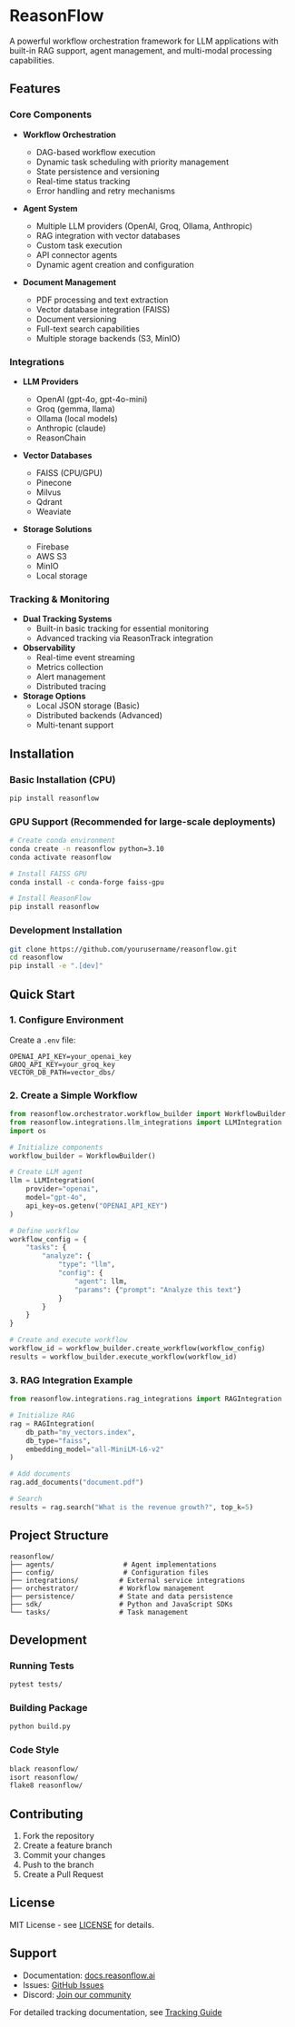 # ReasonFlow

A powerful workflow orchestration framework for LLM applications with built-in RAG support, agent management, and multi-modal processing capabilities.

## Features

### Core Components
- **Workflow Orchestration**
  - DAG-based workflow execution
  - Dynamic task scheduling with priority management
  - State persistence and versioning
  - Real-time status tracking
  - Error handling and retry mechanisms

- **Agent System**
  - Multiple LLM providers (OpenAI, Groq, Ollama, Anthropic)
  - RAG integration with vector databases
  - Custom task execution
  - API connector agents
  - Dynamic agent creation and configuration

- **Document Management**
  - PDF processing and text extraction
  - Vector database integration (FAISS)
  - Document versioning
  - Full-text search capabilities
  - Multiple storage backends (S3, MinIO)

### Integrations
- **LLM Providers**
  - OpenAI (gpt-4o, gpt-4o-mini)
  - Groq (gemma, llama)
  - Ollama (local models)
  - Anthropic (claude)
  - ReasonChain

- **Vector Databases**
  - FAISS (CPU/GPU)
  - Pinecone
  - Milvus
  - Qdrant
  - Weaviate

- **Storage Solutions**
  - Firebase
  - AWS S3
  - MinIO
  - Local storage

### Tracking & Monitoring
- **Dual Tracking Systems**
  - Built-in basic tracking for essential monitoring
  - Advanced tracking via ReasonTrack integration
- **Observability**
  - Real-time event streaming
  - Metrics collection
  - Alert management
  - Distributed tracing
- **Storage Options**
  - Local JSON storage (Basic)
  - Distributed backends (Advanced)
  - Multi-tenant support

## Installation

### Basic Installation (CPU)
```bash
pip install reasonflow
```

### GPU Support (Recommended for large-scale deployments)
```bash
# Create conda environment
conda create -n reasonflow python=3.10
conda activate reasonflow

# Install FAISS GPU
conda install -c conda-forge faiss-gpu

# Install ReasonFlow
pip install reasonflow
```

### Development Installation
```bash
git clone https://github.com/yourusername/reasonflow.git
cd reasonflow
pip install -e ".[dev]"
```

## Quick Start

### 1. Configure Environment
Create a `.env` file:
```env
OPENAI_API_KEY=your_openai_key
GROQ_API_KEY=your_groq_key
VECTOR_DB_PATH=vector_dbs/
```

### 2. Create a Simple Workflow
```python
from reasonflow.orchestrator.workflow_builder import WorkflowBuilder
from reasonflow.integrations.llm_integrations import LLMIntegration
import os

# Initialize components
workflow_builder = WorkflowBuilder()

# Create LLM agent
llm = LLMIntegration(
    provider="openai",
    model="gpt-4o",
    api_key=os.getenv("OPENAI_API_KEY")
)

# Define workflow
workflow_config = {
    "tasks": {
        "analyze": {
            "type": "llm",
            "config": {
                "agent": llm,
                "params": {"prompt": "Analyze this text"}
            }
        }
    }
}

# Create and execute workflow
workflow_id = workflow_builder.create_workflow(workflow_config)
results = workflow_builder.execute_workflow(workflow_id)
```

### 3. RAG Integration Example
```python
from reasonflow.integrations.rag_integrations import RAGIntegration

# Initialize RAG
rag = RAGIntegration(
    db_path="my_vectors.index",
    db_type="faiss",
    embedding_model="all-MiniLM-L6-v2"
)

# Add documents
rag.add_documents("document.pdf")

# Search
results = rag.search("What is the revenue growth?", top_k=5)
```

## Project Structure
```
reasonflow/
├── agents/                 # Agent implementations
├── config/                 # Configuration files
├── integrations/          # External service integrations
├── orchestrator/          # Workflow management
├── persistence/           # State and data persistence
├── sdk/                   # Python and JavaScript SDKs
└── tasks/                 # Task management
```

## Development

### Running Tests
```bash
pytest tests/
```

### Building Package
```bash
python build.py
```

### Code Style
```bash
black reasonflow/
isort reasonflow/
flake8 reasonflow/
```

## Contributing
1. Fork the repository
2. Create a feature branch
3. Commit your changes
4. Push to the branch
5. Create a Pull Request

## License
MIT License - see [LICENSE](LICENSE) for details.

## Support
- Documentation: [docs.reasonflow.ai](https://docs.reasonflow.ai)
- Issues: [GitHub Issues](https://github.com/yourusername/reasonflow/issues)
- Discord: [Join our community](https://discord.gg/reasonflow)

For detailed tracking documentation, see [Tracking Guide](docs/tracking.md)